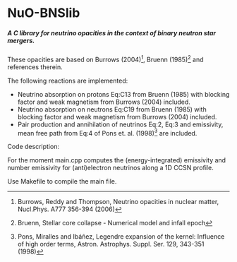 # NuO-BNSlib

##### A C library for neutrino opacities in the context of binary neutron star mergers.

These opacities are based on Burrows (2004)[^fn1], Bruenn (1985)[^fn2] and references therein.

The following reactions are implemented:
- Neutrino absorption on protons Eq:C13 from Bruenn (1985) with blocking factor and weak magnetism from Burrows (2004) included.
- Neutrino absorption on neutrons Eq:C19 from Bruenn (1985) with blocking factor and weak magnetism from Burrows (2004) included.
- Pair production and annihilation of neutrinos Eq:2, Eq:3 and emissivity, mean free path from Eq:4 of Pons et. al. (1998)[^fn3] are included.

Code description:

For the moment main.cpp computes the (energy-integrated) emissivity and number emissivity for (anti)electron neutrinos along a 1D CCSN profile.

Use Makefile to compile the main file.

[^fn1]: Burrows, Reddy and Thompson, Neutrino opacities in nuclear matter, Nucl.Phys. A777 356-394 (2006)
[^fn2]: Bruenn, Stellar core collapse - Numerical model and infall epoch
[^fn3]: Pons, Miralles and Ibáñez, Legendre expansion of the kernel: Influence of high order terms, Astron. Astrophys. Suppl. Ser. 129, 343-351 (1998)

